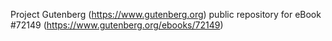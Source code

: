 Project Gutenberg (https://www.gutenberg.org) public repository
for eBook #72149 (https://www.gutenberg.org/ebooks/72149)
